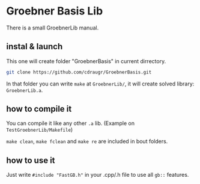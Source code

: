 # Groebner Basis Lib
There is a small GroebnerLib manual.

## instal & launch
This one will create folder "GroebnerBasis" in current dirrectory.
```bash
git clone https://github.com/cdraugr/GroebnerBasis.git
```
In that folder you can write `make` at `GroebnerLib/`, it will create solved library: `GroebnerLib.a`.

## how to compile it

You can compile it like any other `.a` lib. (Example on `TestGroebnerLib/Makefile`)

`make clean`, `make fclean` and `make re` are included in bout folders.

## how to use it

Just write `#include "FastGB.h"` in your .cpp/.h file to use all `gb::` features.
